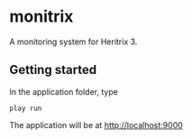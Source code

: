 # monitrix

A monitoring system for Heritrix 3.

## Getting started

In the application folder, type 

    play run
    
The application will be at [http://localhost:9000](http://localhost:9000)